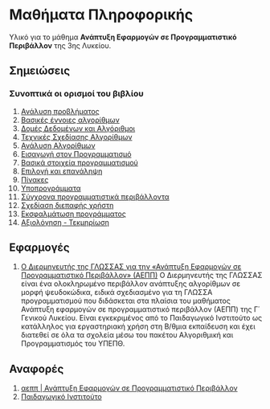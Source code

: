 Μαθήματα Πληροφορικής
================================================
Υλικό για το μάθημα **Ανάπτυξη Εφαρμογών σε Προγραμματιστικό Περιβάλλον** της 3ης Λυκείου.

## Σημειώσεις

### Συνοπτικά οι ορισμοί του βιβλίου

1. [Ανάλυση προβλήματος](Ορισμοί/Κεφάλαιο%201o.md)
2. [Βασικές έννοιες αλγορίθμων ](Ορισμοί/Κεφάλαιο%202o.md)
3. [Δομές Δεδομένων και Αλγόριθμοι](Ορισμοί/Κεφάλαιο%203o.md)
4. [Τεχνικές Σχεδίασης Αλγορίθμων](Ορισμοί/Κεφάλαιο%204o.md)
5. [Ανάλυση Αλγορίθμων](Ορισμοί/Κεφάλαιο%205o.md)
6. [Εισαγωγή στον Προγραμματισμό](Ορισμοί/Κεφάλαιο%206o.md)
7. [Βασικά στοιχεία προγραμματισμού](Ορισμοί/Κεφάλαιο%207o.md)
8. [Επιλογή και επανάληψη](Ορισμοί/Κεφάλαιο%208o.md)
9. [Πίνακες](Ορισμοί/Κεφάλαιο%209o.md)
10. [Υποπρογράμματα](Ορισμοί/Κεφάλαιο%2010o.md)
11. [Σύγχρονα προγραμματιστικά περιβάλλοντα](Ορισμοί/Κεφάλαιο%2011o.md)
12. [Σχεδίαση διεπαφής χρήστη](Ορισμοί/Κεφάλαιο%2012o.md)
13. [Εκσφαλμάτωση προγράμματος](Ορισμοί/Κεφάλαιο%2013o.md)
14. [Αξιολόγηση - Τεκμηρίωση](Ορισμοί/Κεφάλαιο%2014o.md)

## Εφαρμογές
1. [Ο Διερμηνευτής της ΓΛΩΣΣΑΣ για την «Ανάπτυξη Εφαρμογών σε Προγραμματιστικό Περιβάλλον» (ΑΕΠΠ)](http://alkisg.mysch.gr/) Ο Διερμηνευτής της ΓΛΩΣΣΑΣ είναι ένα ολοκληρωμένο περιβάλλον ανάπτυξης αλγορίθμων σε μορφή ψευδοκώδικα, ειδικά σχεδιασμένο για τη ΓΛΩΣΣΑ προγραμματισμού που διδάσκεται στα πλαίσια του μαθήματος Ανάπτυξη εφαρμογών σε προγραμματιστικό περιβάλλον (ΑΕΠΠ) της Γ΄ Γενικού Λυκείου. Είναι εγκεκριμένος από το Παιδαγωγικό Ινστιτούτο ως κατάλληλος για εργαστηριακή χρήση στη Β/θμια εκπαίδευση και έχει διατεθεί σε όλα τα σχολεία μέσω του πακέτου Αλγοριθμική και Προγραμματισμός του ΥΠΕΠΘ.

## Αναφορές
1. [αεππ | Ανάπτυξη Εφαρμογών σε Προγραμματιστικό Περιβάλλον](http://www.aepp.edu.gr/)
2. [Παιδαγωγικό Ινστιτούτο](http://www.pi-schools.gr/content/index.php?lesson_id=1&ep=67&c_id=273)
